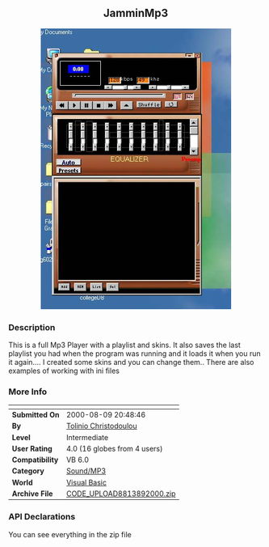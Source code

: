 ﻿<div align="center">

## JamminMp3

<img src="PIC20008922141756.jpg">
</div>

### Description

This is a full Mp3 Player with a playlist and skins. It also saves the last playlist you had when the program was running and it loads it when you run it again.... I created some skins and you can change them.. There are also examples of working with ini files
 
### More Info
 


<span>             |<span>
---                |---
**Submitted On**   |2000-08-09 20:48:46
**By**             |[Tolinio Christodoulou](https://github.com/Planet-Source-Code/PSCIndex/blob/master/ByAuthor/tolinio-christodoulou.md)
**Level**          |Intermediate
**User Rating**    |4.0 (16 globes from 4 users)
**Compatibility**  |VB 6\.0
**Category**       |[Sound/MP3](https://github.com/Planet-Source-Code/PSCIndex/blob/master/ByCategory/sound-mp3__1-45.md)
**World**          |[Visual Basic](https://github.com/Planet-Source-Code/PSCIndex/blob/master/ByWorld/visual-basic.md)
**Archive File**   |[CODE\_UPLOAD8813892000\.zip](https://github.com/Planet-Source-Code/tolinio-christodoulou-jamminmp3__1-10575/archive/master.zip)

### API Declarations

You can see everything in the zip file






